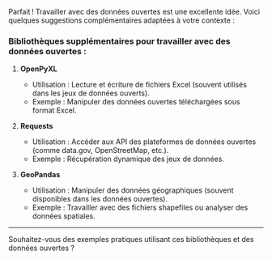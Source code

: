 Parfait ! Travailler avec des données ouvertes est une excellente idée. Voici quelques suggestions complémentaires adaptées à votre contexte :  

### Bibliothèques supplémentaires pour travailler avec des données ouvertes :
1. **OpenPyXL**  
   - Utilisation : Lecture et écriture de fichiers Excel (souvent utilisés dans les jeux de données ouverts).  
   - Exemple : Manipuler des données ouvertes téléchargées sous format Excel.

2. **Requests**  
   - Utilisation : Accéder aux API des plateformes de données ouvertes (comme data.gov, OpenStreetMap, etc.).  
   - Exemple : Récupération dynamique des jeux de données.  

3. **GeoPandas**  
   - Utilisation : Manipuler des données géographiques (souvent disponibles dans les données ouvertes).  
   - Exemple : Travailler avec des fichiers shapefiles ou analyser des données spatiales.

---

Souhaitez-vous des exemples pratiques utilisant ces bibliothèques et des données ouvertes ?
